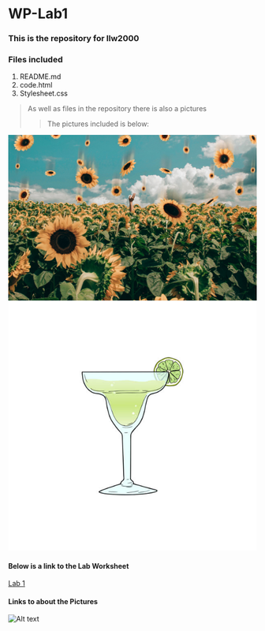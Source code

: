 # WP-Lab1

### This is the repository for llw2000

### Files included
1. README.md
2. code.html
3. Stylesheet.css
  
> As well as files in the repository there is also a pictures
> > The pictures included is below:

![Alt text](/sunflower1.jpg "sunflower")
![Alt text](/COCKTAIL.jpg "cocktail")



#### Below is a link to the Lab Worksheet
[Lab 1](https://canvas.hw.ac.uk/courses/5395/assignments/44108)

#### Links to about the Pictures
![Alt text](/path/to/img.jpg "Title") 
